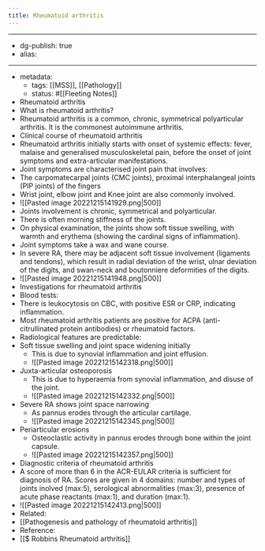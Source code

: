 ```yaml
---
title: Rheumatoid arthritis
---
```


- --
- dg-publish: true
- alias:
- --
- metadata:
	- tags: [[MSS]], [[Pathology]]
	- status: #[[Fleeting Notes]]
- Rheumatoid arthritis
- What is rheumatoid arthritis?
- Rheumatoid arthritis is a common, chronic, symmetrical polyarticular arthritis. It is the commonest autoimmune arthritis.
- Clinical course of rheumatoid arthritis
- Rheumatoid arthritis initially starts with onset of systemic effects: fever, malaise and generalised musculoskeletal pain, before the onset of joint symptoms and extra-articular manifestations.
- Joint symptoms are characterised joint pain that involves:
- The carpomatecarpal joints (CMC joints), proximal interphalangeal joints (PIP joints) of the fingers
- Wrist joint, elbow joint and Knee joint are also commonly involved.
- ![[Pasted image 20221215141929.png|500]]
- Joints involvement is chronic, symmetrical and polyarticular.
- There is often morning stiffness of the joints.
- On physical examination, the joints show soft tissue swelling, with warmth and erythema (showing the cardinal signs of inflammation).
- Joint symptoms take a wax and wane course.
- In severe RA, there may be adjacent soft tissue involvement (ligaments and tendons), which result in radial deviation of the wrist, ulnar deviation of the digits, and swan-neck and boutonniere deformities of the digits.
- ![[Pasted image 20221215141948.png|500]]
- Investigations for rheumatoid arthritis
- Blood tests:
- There is leukocytosis on CBC, with positive ESR or CRP, indicating inflammation.
- Most rheumatoid arthritis patients are positive for ACPA (anti-citrullinated protein antibodies) or rheumatoid factors.
- Radiological features are predictable:
- Soft tissue swelling and joint space widening initially
	- This is due to synovial inflammation and joint effusion.
	- ![[Pasted image 20221215142318.png|500]]
- Juxta-articular osteoporosis
	- This is due to hyperaemia from synovial inflammation, and disuse of the joint.
	- ![[Pasted image 20221215142332.png|500]]
- Severe RA shows joint space narrowing
	- As pannus erodes through the articular cartilage.
	- ![[Pasted image 20221215142345.png|500]]
- Periarticular erosions
	- Osteoclastic activity in pannus erodes through bone within the joint capsule.
	- ![[Pasted image 20221215142357.png|500]]
- Diagnostic criteria of rheumatoid arthritis
- A score of more than 6 in the ACR-EULAR criteria is sufficient for diagnosis of RA. Scores are given in 4 domains: number and types of joints inolved (max:5), serological abnormalities (max:3), presence of acute phase reactants (max:1), and duration (max:1).
- ![[Pasted image 20221215142413.png|500]]
- Related:
- [[Pathogenesis and pathology of rheumatoid arthritis]]
- Reference:
- [[$ Robbins  Rheumatoid arthritis]]
